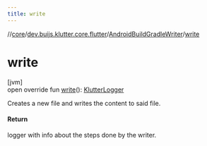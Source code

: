 ```yaml
---
title: write
---
```

//[core](../../../index.html)/[dev.buijs.klutter.core.flutter](../index.html)/[AndroidBuildGradleWriter](index.html)/[write](write.html)



# write



[jvm]\
open override fun [write](write.html)(): [KlutterLogger](../../dev.buijs.klutter.core/-klutter-logger/index.html)



Creates a new file and writes the content to said file.



#### Return



logger with info about the steps done by the writer.





